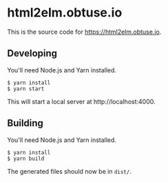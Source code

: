 # html2elm.obtuse.io

This is the source code for https://html2elm.obtuse.io.

## Developing

You'll need Node.js and Yarn installed.

```
$ yarn install
$ yarn start
```

This will start a local server at http://localhost:4000.

## Building

You'll need Node.js and Yarn installed.

```
$ yarn install
$ yarn build
```

The generated files should now be in `dist/`.

